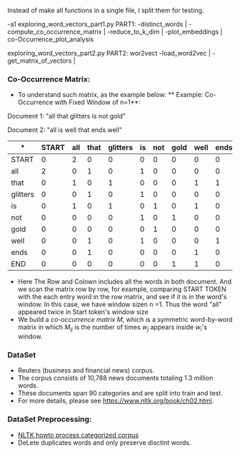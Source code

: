 Instead of make all functions in a single file, I split them for testing.

-a1
exploring_word_vectors_part1.py
PART1:
  -distinct_words
   |
   -compute_co_occurrence_matrix
   |
   -reduce_to_k_dim
   |
   -plot_embeddings
   |
   co-Occurrence_plot_analysis

exploring_word_vectors_part2.py
PART2:
   wor2vect
   -load_word2vec
   |
   -get_matrix_of_vectors
   |
   

### Co-Occurrence Matrix:
* To understand such matrix, as the example below:
** Example: Co-Occurrence with Fixed Window of n=1**:

Document 1: "all that glitters is not gold"

Document 2: "all is well that ends well"

|     *    | START | all | that | glitters | is   | not  | gold  | well | ends | END |
|----------|-------|-----|------|----------|------|------|-------|------|------|-----|
| START    | 0     | 2   | 0    | 0        | 0    | 0    | 0     | 0    | 0    | 0   |
| all      | 2     | 0   | 1    | 0        | 1    | 0    | 0     | 0    | 0    | 0   |
| that     | 0     | 1   | 0    | 1        | 0    | 0    | 0     | 1    | 1    | 0   |
| glitters | 0     | 0   | 1    | 0        | 1    | 0    | 0     | 0    | 0    | 0   |
| is       | 0     | 1   | 0    | 1        | 0    | 1    | 0     | 1    | 0    | 0   |
| not      | 0     | 0   | 0    | 0        | 1    | 0    | 1     | 0    | 0    | 0   |
| gold     | 0     | 0   | 0    | 0        | 0    | 1    | 0     | 0    | 0    | 1   |
| well     | 0     | 0   | 1    | 0        | 1    | 0    | 0     | 0    | 1    | 1   |
| ends     | 0     | 0   | 1    | 0        | 0    | 0    | 0     | 1    | 0    | 0   |
| END      | 0     | 0   | 0    | 0        | 0    | 0    | 1     | 1    | 0    | 0   |


* Here The Row and Colown includes all the words in both document.
And we scan the matrix row by row, for example, comparing START TOKEN
with the each entry word in the row matrix, and see if it is in the word's
window. In this case, we have window sizen n =1. Thus the word "all" appeared twice
in Start token's window size
* We build a *co-occurrence matrix* $M$, which is a symmetric word-by-word matrix in which $M_{ij}$ is the number of times $w_j$ appears inside $w_i$'s window.


### DataSet
* Reuters (business and financial news) corpus.
* The corpus consists of 10,788 news documents totaling 1.3 million words.
* These documents span 90 categories and are split into train and test.
* For more details, please see https://www.nltk.org/book/ch02.html.

### DataSet Preprocessing:
* [NLTK howto process categorized corpus](http://www.nltk.org/howto/corpus.html)
* DeLete duplicates words and only preserve disctint words.

